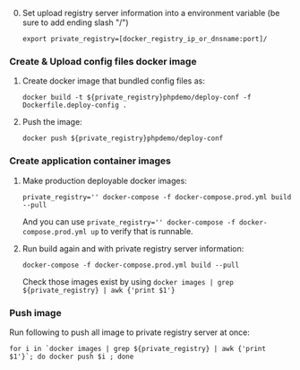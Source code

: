 0. Set upload registry server information into a environment variable (be sure to add ending slash "/")

    ``export private_registry=[docker_registry_ip_or_dnsname:port]/``

### Create & Upload config files docker image

1. Create docker image that bundled config files as:

    ``docker build -t ${private_registry}phpdemo/deploy-conf -f Dockerfile.deploy-config .``

2. Push the image:

    ``docker push ${private_registry}phpdemo/deploy-conf``

### Create application container images
1. Make production deployable docker images:

    ``private_registry='' docker-compose -f docker-compose.prod.yml build --pull``

    And you can use ``private_registry='' docker-compose -f docker-compose.prod.yml up`` to verify that is runnable.

2. Run build again and with private registry server information:

   ``docker-compose -f docker-compose.prod.yml build --pull``

   Check those images exist by using ``docker images | grep ${private_registry} | awk {'print $1'}``

### Push image
Run following to push all image to private registry server at once:

``for i in `docker images | grep ${private_registry} | awk {'print $1'}`; do docker push $i ; done``
